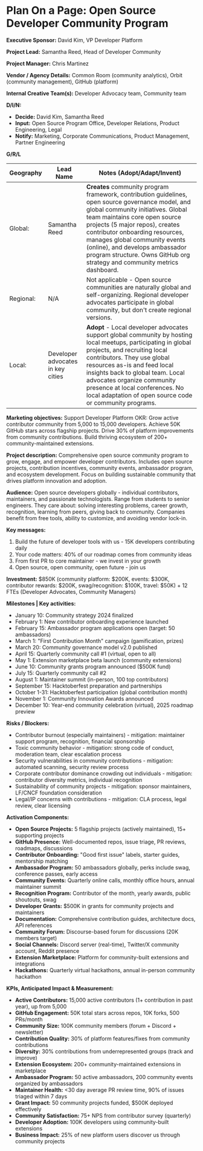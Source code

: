# Plan On a Page: Open Source Developer Community Program

**Executive Sponsor:** David Kim, VP Developer Platform

**Project Lead:** Samantha Reed, Head of Developer Community

**Project Manager:** Chris Martinez

**Vendor / Agency Details:** Common Room (community analytics), Orbit (community management), GitHub (platform)

**Internal Creative Team(s):** Developer Advocacy team, Community team

**D/I/N:**
- **Decide:** David Kim, Samantha Reed
- **Input:** Open Source Program Office, Developer Relations, Product Engineering, Legal
- **Notify:** Marketing, Corporate Communications, Product Management, Partner Engineering

**G/R/L**

| Geography | Lead Name | Notes (Adopt/Adapt/Invent) |
|-----------|-----------|----------------------------|
| Global: | Samantha Reed | **Creates** community program framework, contribution guidelines, open source governance model, and global community initiatives. Global team maintains core open source projects (5 major repos), creates contributor onboarding resources, manages global community events (online), and develops ambassador program structure. Owns GitHub org strategy and community metrics dashboard. |
| Regional: | N/A | Not applicable - Open source communities are naturally global and self-organizing. Regional developer advocates participate in global community, but don't create regional versions. |
| Local: | Developer advocates in key cities | **Adopt** - Local developer advocates support global community by hosting local meetups, participating in global projects, and recruiting local contributors. They use global resources as-is and feed local insights back to global team. Local advocates organize community presence at local conferences. No local adaptation of open source code or community programs. |

**Marketing objectives:** Support Developer Platform OKR: Grow active contributor community from 5,000 to 15,000 developers. Achieve 50K GitHub stars across flagship projects. Drive 30% of platform improvements from community contributions. Build thriving ecosystem of 200+ community-maintained extensions.

**Project description:** Comprehensive open source community program to grow, engage, and empower developer contributors. Includes open source projects, contribution incentives, community events, ambassador program, and ecosystem development. Focus on building sustainable community that drives platform innovation and adoption.

**Audience:** Open source developers globally - individual contributors, maintainers, and passionate technologists. Range from students to senior engineers. They care about: solving interesting problems, career growth, recognition, learning from peers, giving back to community. Companies benefit from free tools, ability to customize, and avoiding vendor lock-in.

**Key messages:**
1. Build the future of developer tools with us - 15K developers contributing daily
2. Your code matters: 40% of our roadmap comes from community ideas
3. From first PR to core maintainer - we invest in your growth
4. Open source, open community, open future - join us

**Investment:** $850K (community platform: $200K, events: $300K, contributor rewards: $200K, swag/recognition: $100K, travel: $50K) + 12 FTEs (Developer Advocates, Community Managers)

**Milestones | Key activities:**
- January 10: Community strategy 2024 finalized
- February 1: New contributor onboarding experience launched
- February 15: Ambassador program applications open (target: 50 ambassadors)
- March 1: "First Contribution Month" campaign (gamification, prizes)
- March 20: Community governance model v2.0 published
- April 15: Quarterly community call #1 (virtual, open to all)
- May 1: Extension marketplace beta launch (community extensions)
- June 10: Community grants program announced ($500K fund)
- July 15: Quarterly community call #2
- August 1: Maintainer summit (in-person, 100 top contributors)
- September 15: Hacktoberfest preparation and partnerships
- October 1-31: Hacktoberfest participation (global contribution month)
- November 1: Community Innovation Awards announced
- December 10: Year-end community celebration (virtual), 2025 roadmap preview

**Risks / Blockers:**
- Contributor burnout (especially maintainers) - mitigation: maintainer support program, recognition, financial sponsorship
- Toxic community behavior - mitigation: strong code of conduct, moderation team, clear escalation process
- Security vulnerabilities in community contributions - mitigation: automated scanning, security review process
- Corporate contributor dominance crowding out individuals - mitigation: contributor diversity metrics, individual recognition
- Sustainability of community projects - mitigation: sponsor maintainers, LF/CNCF foundation consideration
- Legal/IP concerns with contributions - mitigation: CLA process, legal review, clear licensing

**Activation Components:**
- **Open Source Projects:** 5 flagship projects (actively maintained), 15+ supporting projects
- **GitHub Presence:** Well-documented repos, issue triage, PR reviews, roadmaps, discussions
- **Contributor Onboarding:** "Good first issue" labels, starter guides, mentorship matching
- **Ambassador Program:** 50 ambassadors globally, perks include swag, conference passes, early access
- **Community Events:** Quarterly online calls, monthly office hours, annual maintainer summit
- **Recognition Program:** Contributor of the month, yearly awards, public shoutouts, swag
- **Developer Grants:** $500K in grants for community projects and maintainers
- **Documentation:** Comprehensive contribution guides, architecture docs, API references
- **Community Forum:** Discourse-based forum for discussions (20K members target)
- **Social Channels:** Discord server (real-time), Twitter/X community account, Reddit presence
- **Extension Marketplace:** Platform for community-built extensions and integrations
- **Hackathons:** Quarterly virtual hackathons, annual in-person community hackathon

**KPIs, Anticipated Impact & Measurement:**
- **Active Contributors:** 15,000 active contributors (1+ contribution in past year), up from 5,000
- **GitHub Engagement:** 50K total stars across repos, 10K forks, 500 PRs/month
- **Community Size:** 100K community members (forum + Discord + newsletter)
- **Contribution Quality:** 30% of platform features/fixes from community contributions
- **Diversity:** 30% contributions from underrepresented groups (track and improve)
- **Extension Ecosystem:** 200+ community-maintained extensions in marketplace
- **Ambassador Program:** 50 active ambassadors, 200 community events organized by ambassadors
- **Maintainer Health:** <30 day average PR review time, 90% of issues triaged within 7 days
- **Grant Impact:** 50 community projects funded, $500K deployed effectively
- **Community Satisfaction:** 75+ NPS from contributor survey (quarterly)
- **Developer Adoption:** 100K developers using community-built extensions
- **Business Impact:** 25% of new platform users discover us through community projects
